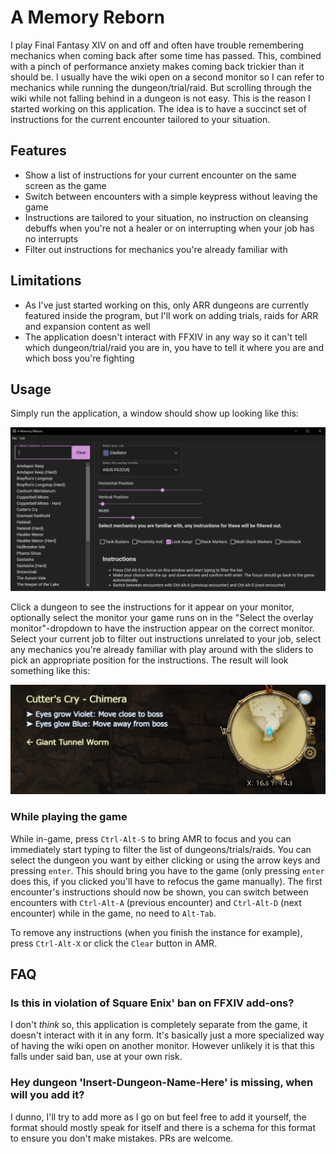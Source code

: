# A Memory Reborn

I play Final Fantasy XIV on and off and often have trouble remembering mechanics when coming back after some time has passed. This, combined with a pinch of performance anxiety makes coming back trickier than it should be. I usually have the wiki open on a second monitor so I can refer to mechanics while running the dungeon/trial/raid. But scrolling through the wiki while not falling behind in a dungeon is not easy. This is the reason I started working on this application. The idea is to have a succinct set of instructions for the current encounter tailored to your situation.

## Features

 - Show a list of instructions for your current encounter on the same screen as the game
 - Switch between encounters with a simple keypress without leaving the game
 - Instructions are tailored to your situation, no instruction on cleansing debuffs when you're not a healer or on interrupting when your job has no interrupts
 - Filter out instructions for mechanics you're already familiar with

## Limitations

 - As I've just started working on this, only ARR dungeons are currently featured inside the program, but I'll work on adding trials, raids for ARR and expansion content as well
 - The application doesn't interact with FFXIV in any way so it can't tell which dungeon/trial/raid you are in, you have to tell it where you are and which boss you're fighting

## Usage

Simply run the application, a window should show up looking like this:

![AMR Main Window](docs/interface.png)

Click a dungeon to see the instructions for it appear on your monitor, optionally select the monitor your game runs on in the "Select the overlay monitor"-dropdown to have the instruction appear on the correct monitor. Select your current job to filter out instructions unrelated to your job, select any mechanics you're already familiar with play around with the sliders to pick an appropriate position for the instructions. The result will look something like this:

![AMR In-Game Example](docs/in-game.png)

### While playing the game

While in-game, press `Ctrl-Alt-S` to bring AMR to focus and you can immediately start typing to filter the list of dungeons/trials/raids. You can select the dungeon you want by either clicking or using the arrow keys and pressing `enter`. This should bring you have to the game (only pressing `enter` does this, if you clicked you'll have to refocus the game manually). The first encounter's instructions should now be shown, you can switch between encounters with `Ctrl-Alt-A` (previous encounter) and `Ctrl-Alt-D` (next encounter) while in the game, no need to `Alt-Tab`.

To remove any instructions (when you finish the instance for example), press `Ctrl-Alt-X` or click the `Clear` button in AMR.

## FAQ

### Is this in violation of Square Enix' ban on FFXIV add-ons?
I don't _think_ so, this application is completely separate from the game, it doesn't interact with it in any form. It's basically just a more specialized way of having the wiki open on another monitor. However unlikely it is that this falls under said ban, use at your own risk.

### Hey dungeon 'Insert-Dungeon-Name-Here' is missing, when will you add it?
I dunno, I'll try to add more as I go on but feel free to add it yourself, the format should mostly speak for itself and there is a schema for this format to ensure you don't make mistakes. PRs are welcome.
